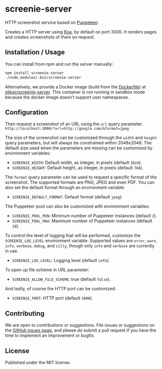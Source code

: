 # screenie-server

HTTP screenshot service based on [Puppeteer](https://github.com/GoogleChrome/puppeteer).

Creates a HTTP server using [Koa](https://github.com/koajs/koa), by default on
port 3000. It renders pages and creates screenshots of them on request.

## Installation / Usage

You can install from npm and run the server manually:

```bash
npm install screenie-server
./node_modules/.bin/screenie-server
```

Alternatively, we provide a Docker image (build from the
[Dockerfile](Dockerfile)) at [eliksir/screenie-server](https://hub.docker.com/r/eliksir/screenie-server/).
This container is not running in sandbox mode because the docker image doesn't
support user namespaces.

## Configuration

Then request a screenshot of an URL using the `url` query parameter:
`http://localhost:3000/?url=http://google.com/&format=jpeg`

The size of the screenshot can be customized through the `width` and `height`
query parameters, but will always be constrained within 2048x2048. The default
size used when the parameters are missing can be customized by environment
variables:

* `SCREENIE_WIDTH`: Default width, as integer, in pixels (default `1024`).
* `SCREENIE_HEIGHT`: Default height, as integer, in pixels (default `768`).

The `format` query parameter can be used to request a specific format of the
screenshot. The supported formats are PNG, JPEG and even PDF. You can
also set the default format through an environment variable:

* `SCREENIE_DEFAULT_FORMAT`: Default format (default `jpeg`).

The Puppeteer pool can also be customized with environment variables:

* `SCREENIE_POOL_MIN`: Minimum number of Puppeteer instances (default `2`).
* `SCREENIE_POOL_MAX`: Maximum number of Puppeteer instances (default `10`).

To control the level of logging that will be performed, customize the
`SCREENIE_LOG_LEVEL` environment variable. Supported values are `error`,
`warn`, `info`, `verbose`, `debug`, and `silly`, though only `info` and
`verbose` are currently in use.

* `SCREENIE_LOG_LEVEL`: Logging level (default `info`).

To open up file scheme in URL parameter:

* `SCREENIE_ALLOW_FILE_SCHEME`: true (default `false`).

And lastly, of course the HTTP port can be customized:

* `SCREENIE_PORT`: HTTP port (default `3000`).

## Contributing

We are open to contributions or suggestions. File issues or suggestions on the
[GitHub issues page](https://github.com/eliksir/screenie-server/issues), and
please do submit a pull request if you have the time to implement an
improvement or bugfix.

## License

Published under the MIT license.
